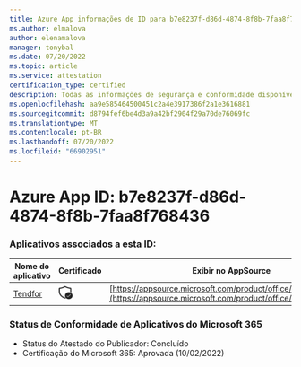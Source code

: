 ```yaml
---
title: Azure App informações de ID para b7e8237f-d86d-4874-8f8b-7faa8f768436
ms.author: elmalova
author: elenamalova
manager: tonybal
ms.date: 07/20/2022
ms.topic: article
ms.service: attestation
certification_type: certified
description: Todas as informações de segurança e conformidade disponíveis para b7e8237f-d86d-4874-8f8b-7faa8f768436.
ms.openlocfilehash: aa9e585464500451c2a4e3917386f2a1e3616881
ms.sourcegitcommit: d8794fef6be4d3a9a42bf2904f29a70de76069fc
ms.translationtype: MT
ms.contentlocale: pt-BR
ms.lasthandoff: 07/20/2022
ms.locfileid: "66902951"
---
```

# <a name="azure-app-id-b7e8237f-d86d-4874-8f8b-7faa8f768436"></a>Azure App ID: b7e8237f-d86d-4874-8f8b-7faa8f768436


### <a name="apps-associated-with-this-id"></a>Aplicativos associados a esta ID:
| **Nome do aplicativo** | **Certificado** | **Exibir no AppSource** |
|--------------|---------------|-----------------------|
| [Tendfor](../forward/WA200002996.md) | <img alt="Certified application badge" src="../media/certified-badge.png" height="25" width="25" /> | [https://appsource.microsoft.com/product/office/WA200002996](https://appsource.microsoft.com/product/office/WA200002996) |

### <a name="microsoft-365-app-compliance-status"></a>Status de Conformidade de Aplicativos do Microsoft 365
- Status do Atestado do Publicador: Concluído
- Certificação do Microsoft 365: Aprovada (10/02/2022)
